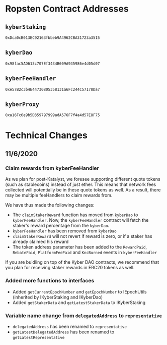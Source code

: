 # Ropsten Contract Addresses
## `kyberStaking`
`0xDca0cB013EC92163fbbeb9A4962CBA31723a3515`

## `kyberDao`
`0x98fac5AD613c707Ef3434B609A945986e4d05d07`

## `kyberFeeHandler`
`0xe57B2c3b4E44730805358131a6Fc244C57178Da7`

## `kyberProxy`
`0xa16Fc6e9b5D359797999adA576F7f4a4d57E8F75`


# Technical Changes
## 11/6/2020
### Claim rewards from kyberFeeHandler
As we plan for post-Katalyst, we foresee supporting different quote tokens (such as stablecoins) instead of just ether. This means that network fees collected will potentially be in these quote tokens as well. As a result, there may be multiple feeHandlers to claim rewards from. 

We have thus made the following changes:
- The `claimStakerReward` function has moved from `kyberDao` to `kyberFeeHandler`. Now, the `kyberFeeHandler` contract will fetch the staker's reward percentage from the `kyberDao`.
- `kyberFeeHandler` has been removed from `kyberDao`
- `claimStakerReward` will not revert if reward is zero, or if a staker has already claimed his reward
- The token address parameter has been added to the `RewardPaid`, `RebatePaid`, `PlatformFeePaid` and `KncBurned` events in `kyberFeeHandler`

If you are buidling on top of the Kyber DAO contracts, we recommend that you plan for receiving staker rewards in ERC20 tokens as well.

### Added more functions to interfaces
- Added `getCurrentEpochNumber` and `getEpochNumber` to IEpochUtils (inherited by IKyberStaking and IKyberDao)
- Added `getStakerData` and `getLatestStakerData` to IKyberStaking

### Variable name change from `delegatedAddress` to `representative`
- `delegatedAddress` has been renamed to `representative`
- `getLatestDelegatedAddress` has been renamed to `getLatestRepresentative`
